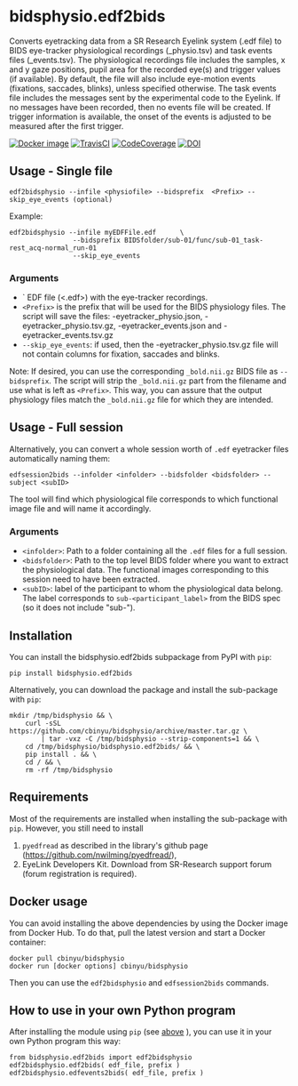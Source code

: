 # bidsphysio.edf2bids
Converts eyetracking data from a SR Research Eyelink system (.edf file) to BIDS eye-tracker physiological recordings (_physio.tsv) and task events files (_events.tsv). 
The physiological recordings file includes the samples, x and y gaze positions, pupil area for the recorded eye(s) and trigger values (if available). By default, the file will also include eye-motion events (fixations, saccades, blinks), unless specified otherwise.
The task events file includes the messages sent by the experimental code to the Eyelink. If no messages have been recorded, then no events file will be created. If trigger information is available, the onset of the events is adjusted to be measured after the first trigger. 

[![Docker image](https://img.shields.io/badge/docker-cbinyu/bidsphysio:latest-brightgreen.svg?logo=docker&style=flat)](https://hub.docker.com/r/cbinyu/bidsphysio/tags/)
[![TravisCI](https://travis-ci.com/cbinyu/bidsphysio.svg?branch=master)](https://travis-ci.com/cbinyu/bidsphysio)
[![CodeCoverage](https://codecov.io/gh/cbinyu/bidsphysio/branch/master/graph/badge.svg)](https://codecov.io/gh/cbinyu/bidsphysio)
[![DOI](https://zenodo.org/badge/239006399.svg)](https://zenodo.org/badge/latestdoi/239006399)

## Usage - Single file
```
edf2bidsphysio --infile <physiofile> --bidsprefix  <Prefix> --skip_eye_events (optional)
```

Example:
```
edf2bidsphysio --infile myEDFFile.edf      \
                --bidsprefix BIDSfolder/sub-01/func/sub-01_task-rest_acq-normal_run-01
                --skip_eye_events
```

### Arguments
 * `<physiofile> EDF file (<.edf>) with the eye-tracker recordings.
 * `<Prefix>` is the prefix that will be used for the BIDS physiology files. The script will save the files: <Prefix>-eyetracker_physio.json, <Prefix>-eyetracker_physio.tsv.gz, <Prefix>-eyetracker_events.json and <Prefix>-eyetracker_events.tsv.gz
 * `--skip_eye_events`: if used, then the <Prefix>-eyetracker_physio.tsv.gz file will not contain columns for fixation, saccades and blinks.
  
Note: If desired, you can use the corresponding `_bold.nii.gz` BIDS file as `--bidsprefix`. The script will strip the `_bold.nii.gz` part from the filename and use what is left as `<Prefix>`. This way, you can assure that the output physiology files match the `_bold.nii.gz` file for which they are intended.

## Usage - Full session

Alternatively, you can convert a whole session worth of `.edf` eyetracker files automatically naming them:
```
edfsession2bids --infolder <infolder> --bidsfolder <bidsfolder> --subject <subID>
```

The tool will find which physiological file corresponds to which functional image file and will name it accordingly.


### Arguments

 * `<infolder>`: Path to a folder containing all the `.edf` files for a full session.
 * `<bidsfolder>`: Path to the top level BIDS folder where you want to extract the physiological data.
 The functional images corresponding to this session need to have been extracted.
 * `<subID>`: label of the participant to whom the physiological data belong. The label corresponds to `sub-<participant_label>` from the BIDS spec (so it does not include "sub-").  

## Installation
You can install the bidsphysio.edf2bids subpackage from PyPI with `pip`:

```
pip install bidsphysio.edf2bids
```
  
Alternatively, you can download the package and install the sub-package with `pip`:
```
mkdir /tmp/bidsphysio && \
    curl -sSL https://github.com/cbinyu/bidsphysio/archive/master.tar.gz \
        | tar -vxz -C /tmp/bidsphysio --strip-components=1 && \
    cd /tmp/bidsphysio/bidsphysio.edf2bids/ && \
    pip install . && \
    cd / && \
    rm -rf /tmp/bidsphysio
```
## Requirements
Most of the requirements are installed when installing the sub-package with `pip`. However, you still need to install 
  1. `pyedfread` as described in the library's github page (https://github.com/nwilming/pyedfread/),
  2.  EyeLink Developers Kit. Download from SR-Research support forum (forum registration is required).
  
## Docker usage
You can avoid installing the above dependencies by using the Docker image from Docker Hub. To do that, pull the latest version and start a Docker container:
  
```
docker pull cbinyu/bidsphysio
docker run [docker options] cbinyu/bidsphysio  
```
Then you can use the `edf2bidsphysio` and `edfsession2bids` commands.

## How to use in your own Python program
After installing the module using `pip` (see [above](#installation "Installation") ), you can use it in your own Python program this way:
```
from bidsphysio.edf2bids import edf2bidsphysio
edf2bidsphysio.edf2bids( edf_file, prefix )
edf2bidsphysio.edfevents2bids( edf_file, prefix )
```


